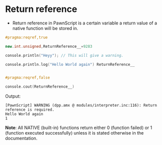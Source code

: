 # Return reference

- Return reference in PawnScript is a certain variable a return value of a native function will be stored in. 

```cpp
#pragma:reqref,true

new.int.unsigned,ReturnReference__=9283

console.println("Heyy"); // This will give a warning.

console.println.log("Hello World again") ReturnReference__


#pragma:reqref,false

console.cout(ReturnReference__)
```

Output:

```
[PawnScript] WARNING (dpp.amx @ modules/interpreter.inc:116): Return reference is required.
Hello World again
1
```

**Note**: All NATIVE (built-in) functions return either 0 (function failed) or 1 (function executed successfully) unless it is stated otherwise in the documentation.
